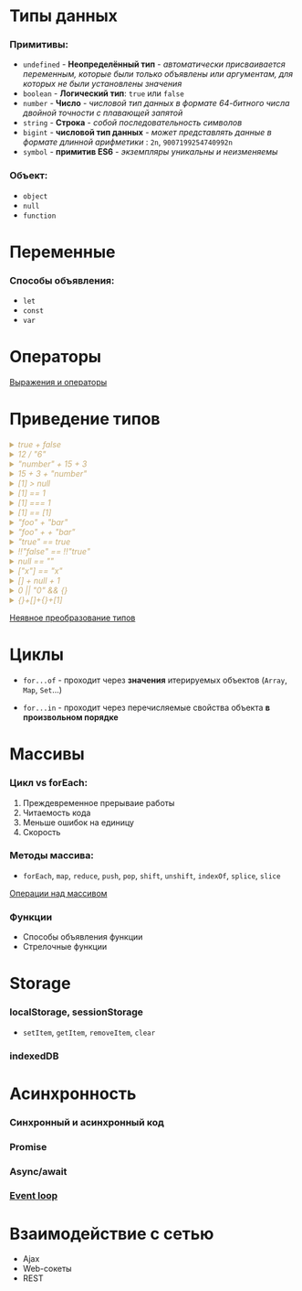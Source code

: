 # Типы данных

### Примитивы:
- `undefined` - **Неопределённый тип** - *aвтоматически присваивается переменным, которые были только объявлены или аргументам, для которых не были установлены значения*
- `boolean` - **Логический тип**: `true` или `false`
- `number` - **Число** - *числовой тип данных в формате 64-битного числа двойной точности с плавающей запятой*
- `string` - **Строка** - *собой последовательность символов*
- `bigint` - **числовой тип данных** - *может представлять данные в формате длинной арифметики* : `2n`, `9007199254740992n` 
- `symbol` - **примитив ES6** - *экземпляры уникальны и неизменяемы*

### Объект:
- `object`
- `null`
- `function`


# Переменные

### Способы объявления:
- `let`
- `const`
- `var`


# Операторы

[Выражения и операторы](https://developer.mozilla.org/ru/docs/Web/JavaScript/Guide/Expressions_and_Operators)


# Приведение типов

<style type="text/css">
details, summary { font-style: italic; color: #c9ae76 }
details:hover { cursor: pointer }
</style>

<details>
    <summary>
        true + false
    </summary>
    1
</details>
<details>
    <summary>
        12 / "6"
    </summary>
    2
</details>
<details>
    <summary>
        "number" + 15 + 3
    </summary>
    "number153"
</details>
<details>
    <summary>
        15 + 3 + "number"
    </summary>
    "18number"
</details>
<details>
    <summary>
        [1] > null
    </summary>
    true
</details>
<details>
    <summary>
        [1] == 1
    </summary>
    true
</details>
<details>
    <summary>
        [1] === 1
    </summary>
    false
</details>
<details>
    <summary>
        [1] == [1]
    </summary>
    false
</details>
<details>
    <summary>
        "foo" + "bar"
    </summary>
    "foobar"
</details>
<details>
    <summary>
        "foo" + + "bar"
    </summary>
    "fooNaN"
</details>
<details>
    <summary>
        "true" == true
    </summary>
    false
</details>
<details>
    <summary>
        !!"false" == !!"true"
    </summary>
    true
</details>
<details>
    <summary>
        null == ""
    </summary>
    false
</details>
<details>
    <summary>
        ["x"] == "x"
    </summary>
    true
</details>
<details>
    <summary>
        [] + null + 1
    </summary>
    "null1"
</details>
<details>
    <summary>
        0 || "0" && {}
    </summary>
    {}
</details>
<details>
    <summary>
        {}+[]+{}+[1]
    </summary>
    "0[object Object]1"
</details>


[Неявное преобразование типов](https://habr.com/ru/company/ruvds/blog/347866/)

# Циклы

- `for...of` - проходит через **значения** итерируемых объектов (`Array`, `Map`, `Set`...)

- `for...in` - проходит через перечисляемые свойства объекта **в произвольном порядке**


# Массивы

### Цикл vs forEach:
1. Преждевременное прерываие работы
1. Читаемость кода
1. Меньше ошибок на единицу
1. Скорость

### Методы массива:
- `forEach`, `map`, `reduce`, `push`, `pop`, `shift`, `unshift`, `indexOf`, `splice`, `slice`

[Операции над массивом](https://developer.mozilla.org/ru/docs/Web/JavaScript/Reference/Global_Objects/Array)


### Функции
- Способы объявления функции
- Стрелочные функции

# Storage
### localStorage, sessionStorage
- `setItem`, `getItem`, `removeItem`, `clear`
### indexedDB

# Асинхронность
### Синхронный и асинхронный код
### Promise
### Async/await
### [Event loop](http://latentflip.com/loupe/?code=JC5vbignYnV0dG9uJywgJ2NsaWNrJywgZnVuY3Rpb24gb25DbGljaygpIHsKICAgIHNldFRpbWVvdXQoZnVuY3Rpb24gdGltZXIoKSB7CiAgICAgICAgY29uc29sZS5sb2coJ1lvdSBjbGlja2VkIHRoZSBidXR0b24hJyk7ICAgIAogICAgfSwgMjAwMCk7Cn0pOwoKY29uc29sZS5sb2coIkhpISIpOwoKc2V0VGltZW91dChmdW5jdGlvbiB0aW1lb3V0KCkgewogICAgY29uc29sZS5sb2coIkNsaWNrIHRoZSBidXR0b24hIik7Cn0sIDUwMDApOwoKY29uc29sZS5sb2coIldlbGNvbWUgdG8gbG91cGUuIik7!!!PGJ1dHRvbj5DbGljayBtZSE8L2J1dHRvbj4%3D)


# Взаимодействие с сетью
- Ajax
- Web-сокеты
- REST